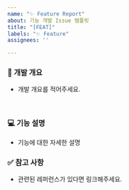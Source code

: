 ```yaml
---
name: "✨ Feature Report"
about: 기능 개발 Issue 템플릿
title: "[FEAT]"
labels: "✨ Feature"
assignees: ''

---
```


### 📌 개발 개요
- 개발 개요를 적어주세요.
<br>

### 💻  기능 설명
- 기능에 대한 자세한 설명
  <br>

### ✅ 참고 사항
- 관련된 레퍼런스가 있다면 링크해주세요.
  <br>